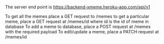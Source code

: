The server end point is https://backend-xmeme.heroku-app.com/api/v1

To get all the memes place a GET request to /memes
to get a particular meme, place a GET request at /memes/id where id is the id of meme in database
To add a meme to database, place a POST request at /memes with the required payload 
To edit/update a meme, place a PATCH request at /memes/id